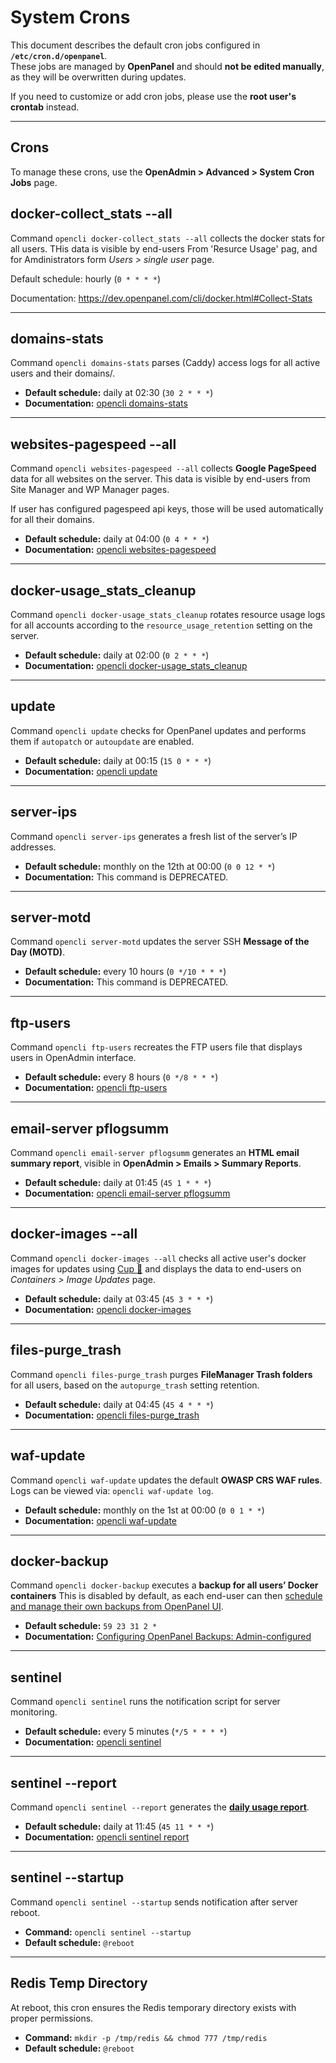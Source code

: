 # System Crons

This document describes the default cron jobs configured in **`/etc/cron.d/openpanel`**.  
These jobs are managed by **OpenPanel** and should **not be edited manually**, as they will be overwritten during updates.  

If you need to customize or add cron jobs, please use the **root user's crontab** instead.  

---

## Crons

To manage these crons, use the **OpenAdmin > Advanced > System Cron Jobs** page.


## docker-collect_stats --all
Command `opencli docker-collect_stats --all` collects the docker stats for all users. THis data is visible by end-users From 'Resurce Usage' pag, and for Amdinistrators form *Users > single user*  page.

Default schedule: hourly (`0 * * * *`)

Documentation: https://dev.openpanel.com/cli/docker.html#Collect-Stats


---

## domains-stats
Command `opencli domains-stats` parses (Caddy) access logs for all active users and their domains/.

- **Default schedule:** daily at 02:30 (`30 2 * * *`)  
- **Documentation:** [opencli domains-stats](https://dev.openpanel.com/cli/domains.html#Parse-domain-access-logs)

---

## websites-pagespeed --all
Command `opencli websites-pagespeed --all` collects **Google PageSpeed** data for all websites on the server. This data is visible by end-users from Site Manager and WP Manager pages.

If user has configured pagespeed api keys, those will be used automatically for all their domains.

- **Default schedule:** daily at 04:00 (`0 4 * * *`)  
- **Documentation:** [opencli websites-pagespeed](https://dev.openpanel.com/cli/websites.html#PageSpeed)

---

## docker-usage_stats_cleanup
Command `opencli docker-usage_stats_cleanup` rotates resource usage logs for all accounts according to the `resource_usage_retention` setting on the server.

- **Default schedule:** daily at 02:00 (`0 2 * * *`)  
- **Documentation:** [opencli docker-usage_stats_cleanup](https://dev.openpanel.com/cli/docker.html#Usage-Stats-Cleanup)

---

## update
Command `opencli update` checks for OpenPanel updates and performs them if `autopatch` or `autoupdate` are enabled.

- **Default schedule:** daily at 00:15 (`15 0 * * *`)  
- **Documentation:** [opencli update](https://dev.openpanel.com/cli/update.html)

---

## server-ips
Command `opencli server-ips` generates a fresh list of the server’s IP addresses.

- **Default schedule:** monthly on the 12th at 00:00 (`0 0 12 * *`)  
- **Documentation:** This command is DEPRECATED.

---

## server-motd
Command `opencli server-motd` updates the server SSH **Message of the Day (MOTD)**.

- **Default schedule:** every 10 hours (`0 */10 * * *`)  
- **Documentation:** This command is DEPRECATED.

---

## ftp-users
Command `opencli ftp-users` recreates the FTP users file that displays users in OpenAdmin interface.

- **Default schedule:** every 8 hours (`0 */8 * * *`)  
- **Documentation:** [opencli ftp-users](https://dev.openpanel.com/cli/ftp.html#Users)

---

## email-server pflogsumm
Command `opencli email-server pflogsumm` generates an **HTML email summary report**, visible in **OpenAdmin > Emails > Summary Reports**.

- **Default schedule:** daily at 01:45 (`45 1 * * *`)  
- **Documentation:** [opencli email-server pflogsumm](https://dev.openpanel.com/cli/email.html#pflogsumm)

---

## docker-images --all
Command `opencli docker-images --all` checks all active user's docker images for updates using [Cup 🥤](https://github.com/sergi0g/cup) and displays the data to end-users on *Containers > Image Updates* page.

- **Default schedule:** daily at 03:45 (`45 3 * * *`)  
- **Documentation:** [opencli docker-images](https://dev.openpanel.com/cli/docker.html#Images)

---

## files-purge_trash
Command `opencli files-purge_trash` purges **FileManager Trash folders** for all users, based on the `autopurge_trash` setting retention.

- **Default schedule:** daily at 04:45 (`45 4 * * *`)  
- **Documentation:** [opencli files-purge_trash](https://dev.openpanel.com/cli/files.html#Purge-Trash)

---

## waf-update
Command `opencli waf-update` updates the default **OWASP CRS WAF rules**. Logs can be viewed via: `opencli waf-update log`.

- **Default schedule:** monthly on the 1st at 00:00 (`0 0 1 * *`)  
- **Documentation:** [opencli waf-update](https://dev.openpanel.com/cli/waf.html#Update)

---

## docker-backup
Command `opencli docker-backup` executes a **backup for all users’ Docker containers** This is disabled by default, as each end-user can then [schedule and manage their own backups from OpenPanel UI](https://openpanel.com/docs/panel/files/backups/).

- **Default schedule:** `59 23 31 2 *`  
- **Documentation:** [Configuring OpenPanel Backups: Admin-configured](https://openpanel.com/docs/articles/backups/comfiguring-backups/#1-admin-configured)

---

## sentinel
Command `opencli sentinel` runs the notification script for server monitoring.

- **Default schedule:** every 5 minutes (`*/5 * * * *`)  
- **Documentation:** [opencli sentinel](https://dev.openpanel.com/cli/sentinel.html)

---

## sentinel --report
Command `opencli sentinel --report` generates the [**daily usage report**](https://openpanel.com/docs/admin/settings/notifications).

- **Default schedule:** daily at 11:45 (`45 11 * * *`)
- **Documentation:** [opencli sentinel report](https://openpanel.com/docs/admin/settings/notifications)

---

## sentinel --startup
Command `opencli sentinel --startup` sends notification after server reboot.

- **Command:** `opencli sentinel --startup`
- **Default schedule:** `@reboot`

---

## Redis Temp Directory
At reboot, this cron ensures the Redis temporary directory exists with proper permissions.

- **Command:** `mkdir -p /tmp/redis && chmod 777 /tmp/redis`
- **Default schedule:** `@reboot`
